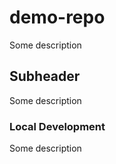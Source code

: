 # demo-repo

Some description

## Subheader

Some description

### Local Development

Some description